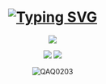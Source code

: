 <h1 align="center"> <a href="https://git.io/typing-svg"><img src="https://readme-typing-svg.demolab.com?font=Ubuntu&size=50&duration=3000&pause=1000&color=0038B3&center=true&vCenter=true&width=435&lines=HELLO+WORLD%EF%BC%81;I'm+Oscar+Feng" alt="Typing SVG" /></a> </h1>

<div align="center">
  <p>
    <img src="https://count.getloli.com/get/@:Ofeng0203?theme=rule34">
  </p>
  <p>
    <img src="https://github-readme-stats.vercel.app/api?username=Ofeng0203&rank_icon=github&include_all_commits=true&theme=github_dark" />
    <img src="https://github-readme-stats.vercel.app/api/top-langs/?username=Ofeng0203&theme=github_dark" />
  </p>
</div>

<div align="center">
  
  ![QAQ0203](image/qaq0203.gif)
</div>
